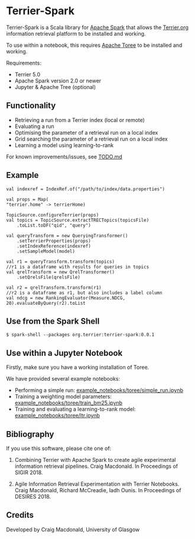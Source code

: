 # Terrier-Spark

Terrier-Spark is a Scala library for [Apache Spark](https://spark.apache.org/) that allows the [Terrier.org](http://terrier.org) information retrieval platform to be installed and working.

To use within a notebook, this requires [Apache Toree](https://toree.apache.org/) to be installed and working.

Requirements:
 - Terrier 5.0
 - Apache Spark version 2.0 or newer
 - Jupyter & Apache Tree (optional)

## Functionality

 - Retrieving a run from a Terrier index (local or remote)
 - Evaluating a run
 - Optimising the parameter of a retrieval run on a local index
 - Grid searching the parameter of a retrieval run on a local index
 - Learning a model using learning-to-rank

For known improvements/issues, see [TODO.md](TODO.md)

## Example

    val indexref = IndexRef.of("/path/to/index/data.properties")

    val props = Map(
    "terrier.home" -> terrierHome)

    TopicSource.configureTerrier(props)
    val topics = TopicSource.extractTRECTopics(topicsFile)
        .toList.toDF("qid", "query")

    val queryTransform = new QueryingTransformer()
        .setTerrierProperties(props)
        .setIndexReference(indexref)
        .setSampleModel(model)

    val r1 = queryTransform.transform(topics)
    //r1 is a dataframe with results for queries in topics
    val qrelTransform = new QrelTransformer()
        .setQrelsFile(qrelsFile)

    val r2 = qrelTransform.transform(r1)
    //r2 is a dataframe as r1, but also includes a label column
    val ndcg = new RankingEvaluator(Measure.NDCG, 20).evaluateByQuery(r2).toList


## Use from the Spark Shell

	$ spark-shell --packages org.terrier:terrier-spark:0.0.1


## Use within a Jupyter Notebook

Firstly, make sure you have a working installation of Toree.

We have provided several example notebooks:
 - Performing a simple run: [example_notebooks/toree/simple_run.ipynb](example_notebooks/toree/simple_run.ipynb)
 - Training a weighting model parameters: [example_notebooks/toree/train_bm25.ipynb](example_notebooks/toree/train_bm25.ipynb)
 - Training and evaluating a learning-to-rank model: [example_notebooks/toree/ltr.ipynb](example_notebooks/toree/train_bm25.ipynb)

## Bibliography

If you use this software, please cite one of:

1. Combining Terrier with Apache Spark to create agile experimental information retrieval pipelines. Craig Macdonald. In Proceedings of SIGIR 2018.

2. Agile Information Retrieval Experimentation with Terrier Notebooks. Craig Macdonald, Richard McCreadie, Iadh Ounis. In Proceedings of DESIRES 2018.

## Credits

Developed by Craig Macdonald, University of Glasgow
